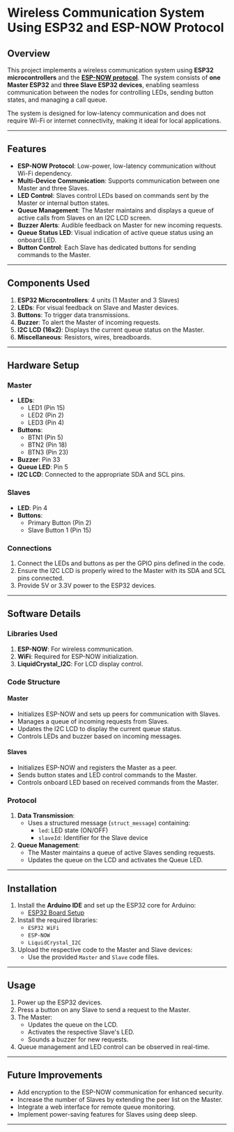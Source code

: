 # Wireless Communication System Using ESP32 and ESP-NOW Protocol

## Overview
This project implements a wireless communication system using **ESP32 microcontrollers** and the **[ESP-NOW protocol](images/1.png)**. The system consists of **one Master ESP32** and **three Slave ESP32 devices**, enabling seamless communication between the nodes for controlling LEDs, sending button states, and managing a call queue.

The system is designed for low-latency communication and does not require Wi-Fi or internet connectivity, making it ideal for local applications.

---

## Features
- **ESP-NOW Protocol**: Low-power, low-latency communication without Wi-Fi dependency.
- **Multi-Device Communication**: Supports communication between one Master and three Slaves.
- **LED Control**: Slaves control LEDs based on commands sent by the Master or internal button states.
- **Queue Management**: The Master maintains and displays a queue of active calls from Slaves on an I2C LCD screen.
- **Buzzer Alerts**: Audible feedback on Master for new incoming requests.
- **Queue Status LED**: Visual indication of active queue status using an onboard LED.
- **Button Control**: Each Slave has dedicated buttons for sending commands to the Master.

---

## Components Used
1. **ESP32 Microcontrollers**: 4 units (1 Master and 3 Slaves)
2. **LEDs**: For visual feedback on Slave and Master devices.
3. **Buttons**: To trigger data transmissions.
4. **Buzzer**: To alert the Master of incoming requests.
5. **I2C LCD (16x2)**: Displays the current queue status on the Master.
6. **Miscellaneous**: Resistors, wires, breadboards.

---

## Hardware Setup
### Master
- **LEDs**:
  - LED1 (Pin 15)
  - LED2 (Pin 2)
  - LED3 (Pin 4)
- **Buttons**:
  - BTN1 (Pin 5)
  - BTN2 (Pin 18)
  - BTN3 (Pin 23)
- **Buzzer**: Pin 33
- **Queue LED**: Pin 5
- **I2C LCD**: Connected to the appropriate SDA and SCL pins.

### Slaves
- **LED**: Pin 4
- **Buttons**:
  - Primary Button (Pin 2)
  - Slave Button 1 (Pin 15)
  
### Connections
1. Connect the LEDs and buttons as per the GPIO pins defined in the code.
2. Ensure the I2C LCD is properly wired to the Master with its SDA and SCL pins connected.
3. Provide 5V or 3.3V power to the ESP32 devices.

---

## Software Details
### Libraries Used
1. **ESP-NOW**: For wireless communication.
2. **WiFi**: Required for ESP-NOW initialization.
3. **LiquidCrystal_I2C**: For LCD display control.

### Code Structure
#### Master
- Initializes ESP-NOW and sets up peers for communication with Slaves.
- Manages a queue of incoming requests from Slaves.
- Updates the I2C LCD to display the current queue status.
- Controls LEDs and buzzer based on incoming messages.

#### Slaves
- Initializes ESP-NOW and registers the Master as a peer.
- Sends button states and LED control commands to the Master.
- Controls onboard LED based on received commands from the Master.

### Protocol
1. **Data Transmission**: 
   - Uses a structured message (`struct_message`) containing:
     - `led`: LED state (ON/OFF)
     - `slaveId`: Identifier for the Slave device
2. **Queue Management**:
   - The Master maintains a queue of active Slaves sending requests.
   - Updates the queue on the LCD and activates the Queue LED.

---

## Installation
1. Install the **Arduino IDE** and set up the ESP32 core for Arduino:
   - [ESP32 Board Setup](https://github.com/espressif/arduino-esp32)
2. Install the required libraries:
   - `ESP32 WiFi`
   - `ESP-NOW`
   - `LiquidCrystal_I2C`
3. Upload the respective code to the Master and Slave devices:
   - Use the provided `Master` and `Slave` code files.

---

## Usage
1. Power up the ESP32 devices.
2. Press a button on any Slave to send a request to the Master.
3. The Master:
   - Updates the queue on the LCD.
   - Activates the respective Slave's LED.
   - Sounds a buzzer for new requests.
4. Queue management and LED control can be observed in real-time.

---

## Future Improvements
- Add encryption to the ESP-NOW communication for enhanced security.
- Increase the number of Slaves by extending the peer list on the Master.
- Integrate a web interface for remote queue monitoring.
- Implement power-saving features for Slaves using deep sleep.

---

